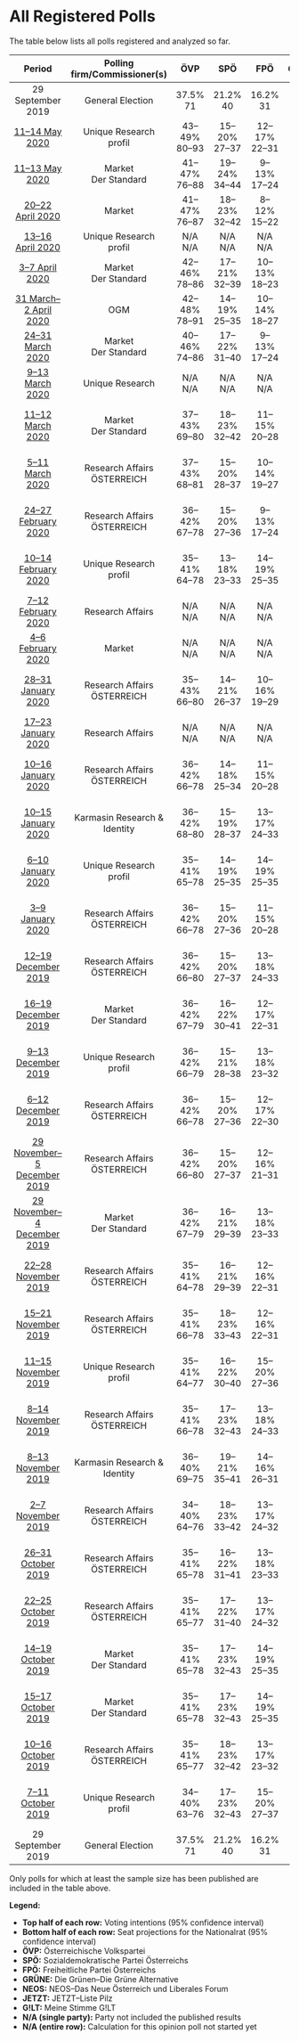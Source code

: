 # All Registered Polls

The table below lists all polls registered and analyzed so far.

| Period     | Polling firm/Commissioner(s) | ÖVP | SPÖ | FPÖ | GRÜNE | NEOS | JETZT | G!LT |
|:----------:|:----------------------------:|:--:|:--:|:--:|:--:|:--:|:--:|:--:|
| 29 September 2019 | General Election | 37.5% <br> 71 | 21.2% <br> 40 | 16.2% <br> 31 | 13.9% <br> 26 | 8.1% <br> 15 | 1.9% <br> 0 | 0.0% <br> 0 |
| [11–14 May 2020](2020-05-14-UniqueResearch.html) | Unique Research <br> profil | 43–49% <br> 80–93 | 15–20% <br> 27–37 | 12–17% <br> 22–31 | 13–18% <br> 23–33 | 5–8% <br> 8–14 | N/A <br> N/A | N/A <br> N/A |
| [11–13 May 2020](2020-05-13-Market.html) | Market <br> Der Standard | 41–47% <br> 76–88 | 19–24% <br> 34–44 | 9–13% <br> 17–24 | 15–19% <br> 27–36 | 5–8% <br> 8–14 | N/A <br> N/A | N/A <br> N/A |
| [20–22 April 2020](2020-04-22-Market.html) | Market | 41–47% <br> 76–87 | 18–23% <br> 32–42 | 8–12% <br> 15–22 | 16–21% <br> 29–38 | 6–9% <br> 10–16 | N/A <br> N/A | N/A <br> N/A |
| [13–16 April 2020](2020-04-16-UniqueResearch.html) | Unique Research <br> profil | N/A <br> N/A | N/A <br> N/A | N/A <br> N/A | N/A <br> N/A | N/A <br> N/A | N/A <br> N/A | N/A <br> N/A |
| [3–7 April 2020](2020-04-07-Market.html) | Market <br> Der Standard | 42–46% <br> 78–86 | 17–21% <br> 32–39 | 10–13% <br> 18–23 | 17–21% <br> 32–39 | 5–7% <br> 9–13 | N/A <br> N/A | N/A <br> N/A |
| [31 March–2 April 2020](2020-04-02-OGM.html) | OGM | 42–48% <br> 78–91 | 14–19% <br> 25–35 | 10–14% <br> 18–27 | 15–21% <br> 29–39 | 5–9% <br> 10–16 | N/A <br> N/A | N/A <br> N/A |
| [24–31 March 2020](2020-03-31-Market.html) | Market <br> Der Standard | 40–46% <br> 74–86 | 17–22% <br> 31–40 | 9–13% <br> 17–24 | 17–22% <br> 31–40 | 6–9% <br> 10–16 | N/A <br> N/A | N/A <br> N/A |
| [9–13 March 2020](2020-03-13-UniqueResearch.html) | Unique Research | N/A <br> N/A | N/A <br> N/A | N/A <br> N/A | N/A <br> N/A | N/A <br> N/A | N/A <br> N/A | N/A <br> N/A |
| [11–12 March 2020](2020-03-12-Market.html) | Market <br> Der Standard | 37–43% <br> 69–80 | 18–23% <br> 32–42 | 11–15% <br> 20–28 | 15–19% <br> 27–36 | 7–11% <br> 13–20 | N/A <br> N/A | N/A <br> N/A |
| [5–11 March 2020](2020-03-11-ResearchAffairs.html) | Research Affairs <br> ÖSTERREICH | 37–43% <br> 68–81 | 15–20% <br> 28–37 | 10–14% <br> 19–27 | 15–20% <br> 28–37 | 8–11% <br> 14–21 | N/A <br> N/A | N/A <br> N/A |
| [24–27 February 2020](2020-02-27-ResearchAffairs.html) | Research Affairs <br> ÖSTERREICH | 36–42% <br> 67–78 | 15–20% <br> 27–36 | 9–13% <br> 17–24 | 15–20% <br> 27–36 | 8–12% <br> 15–22 | N/A <br> N/A | N/A <br> N/A |
| [10–14 February 2020](2020-02-14-UniqueResearch.html) | Unique Research <br> profil | 35–41% <br> 64–78 | 13–18% <br> 23–33 | 14–19% <br> 25–35 | 15–20% <br> 27–37 | 8–12% <br> 15–23 | N/A <br> N/A | N/A <br> N/A |
| [7–12 February 2020](2020-02-12-ResearchAffairs.html) | Research Affairs | N/A <br> N/A | N/A <br> N/A | N/A <br> N/A | N/A <br> N/A | N/A <br> N/A | N/A <br> N/A | N/A <br> N/A |
| [4–6 February 2020](2020-02-06-Market.html) | Market | N/A <br> N/A | N/A <br> N/A | N/A <br> N/A | N/A <br> N/A | N/A <br> N/A | N/A <br> N/A | N/A <br> N/A |
| [28–31 January 2020](2020-01-31-ResearchAffairs.html) | Research Affairs <br> ÖSTERREICH | 35–43% <br> 66–80 | 14–21% <br> 26–37 | 10–16% <br> 19–29 | 14–21% <br> 26–38 | 8–13% <br> 14–23 | N/A <br> N/A | N/A <br> N/A |
| [17–23 January 2020](2020-01-23-ResearchAffairs.html) | Research Affairs | N/A <br> N/A | N/A <br> N/A | N/A <br> N/A | N/A <br> N/A | N/A <br> N/A | N/A <br> N/A | N/A <br> N/A |
| [10–16 January 2020](2020-01-16-ResearchAffairs.html) | Research Affairs <br> ÖSTERREICH | 36–42% <br> 66–78 | 14–18% <br> 25–34 | 11–15% <br> 20–28 | 15–19% <br> 27–36 | 8–12% <br> 15–22 | N/A <br> N/A | N/A <br> N/A |
| [10–15 January 2020](2020-01-15-KarmasinResearchIdentity.html) | Karmasin Research & Identity | 36–42% <br> 68–80 | 15–19% <br> 28–37 | 13–17% <br> 24–33 | 15–19% <br> 28–37 | 7–11% <br> 14–20 | N/A <br> N/A | N/A <br> N/A |
| [6–10 January 2020](2020-01-10-UniqueResearch.html) | Unique Research <br> profil | 35–41% <br> 65–78 | 14–19% <br> 25–35 | 14–19% <br> 25–35 | 15–20% <br> 27–37 | 8–12% <br> 15–23 | N/A <br> N/A | N/A <br> N/A |
| [3–9 January 2020](2020-01-09-ResearchAffairs.html) | Research Affairs <br> ÖSTERREICH | 36–42% <br> 66–78 | 15–20% <br> 27–36 | 11–15% <br> 20–28 | 15–20% <br> 27–36 | 7–11% <br> 13–20 | N/A <br> N/A | N/A <br> N/A |
| [12–19 December 2019](2019-12-19-ResearchAffairs.html) | Research Affairs <br> ÖSTERREICH | 36–42% <br> 66–80 | 15–20% <br> 27–37 | 13–18% <br> 24–33 | 14–19% <br> 25–35 | 7–11% <br> 13–20 | N/A <br> N/A | N/A <br> N/A |
| [16–19 December 2019](2019-12-19-Market.html) | Market <br> Der Standard | 36–42% <br> 67–79 | 16–22% <br> 30–41 | 12–17% <br> 22–31 | 14–19% <br> 25–35 | 8–12% <br> 15–23 | N/A <br> N/A | N/A <br> N/A |
| [9–13 December 2019](2019-12-13-UniqueResearch.html) | Unique Research <br> profil | 36–42% <br> 66–79 | 15–21% <br> 28–38 | 13–18% <br> 23–32 | 15–20% <br> 27–36 | 8–12% <br> 15–22 | N/A <br> N/A | N/A <br> N/A |
| [6–12 December 2019](2019-12-12-ResearchAffairs.html) | Research Affairs <br> ÖSTERREICH | 36–42% <br> 66–78 | 15–20% <br> 27–36 | 12–17% <br> 22–30 | 14–19% <br> 25–34 | 7–11% <br> 13–20 | N/A <br> N/A | N/A <br> N/A |
| [29 November–5 December 2019](2019-12-05-ResearchAffairs.html) | Research Affairs <br> ÖSTERREICH | 36–42% <br> 66–80 | 15–20% <br> 27–37 | 12–16% <br> 21–31 | 14–19% <br> 25–35 | 8–12% <br> 15–23 | N/A <br> N/A | N/A <br> N/A |
| [29 November–4 December 2019](2019-12-04-Market.html) | Market <br> Der Standard | 36–42% <br> 67–79 | 16–21% <br> 29–39 | 13–18% <br> 23–33 | 14–19% <br> 25–35 | 8–12% <br> 15–23 | N/A <br> N/A | N/A <br> N/A |
| [22–28 November 2019](2019-11-28-ResearchAffairs.html) | Research Affairs <br> ÖSTERREICH | 35–41% <br> 64–78 | 16–21% <br> 29–39 | 12–16% <br> 22–31 | 14–19% <br> 25–35 | 8–12% <br> 15–23 | N/A <br> N/A | N/A <br> N/A |
| [15–21 November 2019](2019-11-21-ResearchAffairs.html) | Research Affairs <br> ÖSTERREICH | 35–41% <br> 66–78 | 18–23% <br> 33–43 | 12–16% <br> 22–31 | 14–19% <br> 25–35 | 7–11% <br> 13–20 | N/A <br> N/A | N/A <br> N/A |
| [11–15 November 2019](2019-11-15-UniqueResearch.html) | Unique Research <br> profil | 35–41% <br> 64–77 | 16–22% <br> 30–40 | 15–20% <br> 27–36 | 14–19% <br> 25–34 | 7–11% <br> 13–20 | N/A <br> N/A | N/A <br> N/A |
| [8–14 November 2019](2019-11-14-ResearchAffairs.html) | Research Affairs <br> ÖSTERREICH | 35–41% <br> 66–78 | 17–23% <br> 32–43 | 13–18% <br> 24–33 | 14–19% <br> 25–35 | 6–10% <br> 12–19 | N/A <br> N/A | N/A <br> N/A |
| [8–13 November 2019](2019-11-13-KarmasinResearchIdentity.html) | Karmasin Research & Identity | 36–40% <br> 69–75 | 19–21% <br> 35–41 | 14–16% <br> 26–31 | 14–16% <br> 26–31 | 8–10% <br> 15–19 | N/A <br> N/A | N/A <br> N/A |
| [2–7 November 2019](2019-11-07-ResearchAffairs.html) | Research Affairs <br> ÖSTERREICH | 34–40% <br> 64–76 | 18–23% <br> 33–42 | 13–17% <br> 24–32 | 14–18% <br> 26–34 | 7–11% <br> 13–20 | N/A <br> N/A | N/A <br> N/A |
| [26–31 October 2019](2019-10-31-ResearchAffairs.html) | Research Affairs <br> ÖSTERREICH | 35–41% <br> 65–78 | 16–22% <br> 31–41 | 13–18% <br> 23–33 | 14–19% <br> 25–35 | 7–11% <br> 13–21 | N/A <br> N/A | N/A <br> N/A |
| [22–25 October 2019](2019-10-25-ResearchAffairs.html) | Research Affairs <br> ÖSTERREICH | 35–41% <br> 65–77 | 17–22% <br> 31–40 | 13–17% <br> 24–32 | 13–17% <br> 24–32 | 7–11% <br> 13–20 | N/A <br> N/A | N/A <br> N/A |
| [14–19 October 2019](2019-10-19-Market.html) | Market <br> Der Standard | 35–41% <br> 65–78 | 17–23% <br> 32–43 | 14–19% <br> 25–35 | 13–18% <br> 23–33 | 7–11% <br> 13–21 | N/A <br> N/A | N/A <br> N/A |
| [15–17 October 2019](2019-10-17-Market.html) | Market <br> Der Standard | 35–41% <br> 65–78 | 17–23% <br> 32–43 | 14–19% <br> 25–35 | 13–18% <br> 23–33 | 7–11% <br> 13–21 | N/A <br> N/A | N/A <br> N/A |
| [10–16 October 2019](2019-10-16-ResearchAffairs.html) | Research Affairs <br> ÖSTERREICH | 35–41% <br> 65–77 | 18–23% <br> 32–42 | 13–17% <br> 23–32 | 13–17% <br> 24–32 | 6–10% <br> 12–18 | N/A <br> N/A | N/A <br> N/A |
| [7–11 October 2019](2019-10-11-UniqueResearch.html) | Unique Research <br> profil | 34–40% <br> 63–76 | 17–23% <br> 32–43 | 15–20% <br> 27–37 | 13–18% <br> 23–33 | 7–11% <br> 13–21 | N/A <br> N/A | N/A <br> N/A |
| 29 September 2019 | General Election | 37.5% <br> 71 | 21.2% <br> 40 | 16.2% <br> 31 | 13.9% <br> 26 | 8.1% <br> 15 | 1.9% <br> 0 | 0.0% <br> 0 |

Only polls for which at least the sample size has been published are included in the table above.

**Legend:**
+ **Top half of each row:** Voting intentions (95% confidence interval)
+ **Bottom half of each row:** Seat projections for the Nationalrat (95% confidence interval)
+ **ÖVP:** Österreichische Volkspartei
+ **SPÖ:** Sozialdemokratische Partei Österreichs
+ **FPÖ:** Freiheitliche Partei Österreichs
+ **GRÜNE:** Die Grünen–Die Grüne Alternative
+ **NEOS:** NEOS–Das Neue Österreich und Liberales Forum
+ **JETZT:** JETZT–Liste Pilz
+ **G!LT:** Meine Stimme G!LT
+ **N/A (single party):** Party not included the published results
+ **N/A (entire row):** Calculation for this opinion poll not started yet

